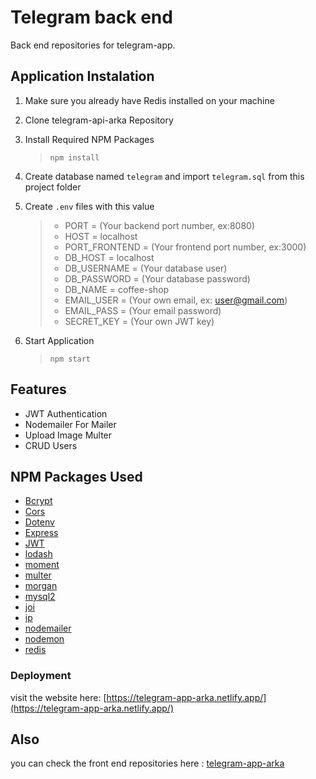 # Telegram back end
Back end repositories for telegram-app. 

## Application Instalation
1. Make sure you already have Redis installed on your machine
2. Clone telegram-api-arka Repository
3. Install Required NPM Packages 
   > `npm install`
4. Create database named `telegram` and import `telegram.sql` from this project folder
5. Create `.env` files with this value
   > - PORT = (Your backend port number, ex:8080)
   > - HOST = localhost
   > - PORT_FRONTEND = (Your frontend port number, ex:3000)
   > - DB_HOST = localhost
   > - DB_USERNAME = (Your database user)
   > - DB_PASSWORD = (Your database password)
   > - DB_NAME = coffee-shop
   > - EMAIL_USER = (Your own email, ex: user@gmail.com)
   > - EMAIL_PASS = (Your email password)
   > - SECRET_KEY = (Your own JWT key)

7. Start Application
   > `npm start`

## Features
- JWT Authentication
- Nodemailer For Mailer
- Upload Image Multer
- CRUD Users

## NPM Packages Used
- [Bcrypt](https://www.npmjs.com/package/bcrypt)
- [Cors](https://www.npmjs.com/package/cors)
- [Dotenv](https://www.npmjs.com/package/dotenv)
- [Express](https://www.npmjs.com/package/express)
- [JWT](https://www.npmjs.com/package/jsonwebtoken)
- [lodash](https://www.npmjs.com/package/lodash)
- [moment](https://www.npmjs.com/package/moment)
- [multer](https://www.npmjs.com/package/multer)
- [morgan](https://www.npmjs.com/package/morgan)
- [mysql2](https://www.npmjs.com/package/mysql2)
- [joi](https://www.npmjs.com/package/joi)
- [ip](https://www.npmjs.com/package/ip)
- [nodemailer](https://www.npmjs.com/package/nodemailer)
- [nodemon](https://www.npmjs.com/package/nodemon)
- [redis](https://www.npmjs.com/package/redis)

### Deployment

visit the website here: [https://telegram-app-arka.netlify.app/](https://telegram-app-arka.netlify.app/)

## Also
you can check the front end repositories here : [telegram-app-arka](https://github.com/herzaparam/telegram-app-arka)



